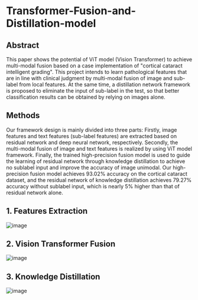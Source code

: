 # Transformer-Fusion-and-Distillation-model
## Abstract
This paper shows the potential of ViT model (Vision Transformer) to achieve multi-modal fusion based on a case implementation of "cortical cataract intelligent grading". This project intends to learn pathological features that are in line with clinical judgment by multi-modal fusion of image and sub-label from local features. At the same time, a distillation network framework is proposed to eliminate the input of sub-label in the test, so that better classification results can be obtained by relying on images alone. 
## Methods
Our framework design is mainly divided into three parts: Firstly, image features and text features (sub-label features) are extracted based on residual network and deep neural network, respectively. Secondly, the multi-modal fusion of image and text features is realized by using ViT model framework. Finally, the trained high-precision fusion model is used to guide the learning of residual network through knowledge distillation to achieve no sublabel input and improve the accuracy of image unimodal. Our high-precision fusion model achieves 93.02% accuracy on the cortical cataract dataset, and the residual network of knowledge distillation achieves 79.27% accuracy without sublabel input, which is nearly 5% higher than that of residual network alone.
## 1. Features Extraction
![image](https://github.com/HenryJlh/Transformer-Fusion-and-Distillation-model/assets/106720714/91a8dec4-ebcb-45a0-ac95-24e02c1d8db2)
## 2. Vision Transformer Fusion
![image](https://github.com/HenryJlh/Transformer-Fusion-and-Distillation-model/assets/106720714/92c574d4-15d1-4b61-8498-e17d6119760f)
## 3. Knowledge Distillation
![image](https://github.com/HenryJlh/Transformer-Fusion-and-Distillation-model/assets/106720714/24a1b6f2-899e-4e81-aff1-15de64dcf4e4)

